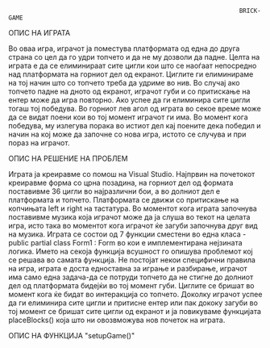                                                                    BRICK-GAME
                                                                      
  ОПИС НА ИГРАТА
  
  Во оваа игра, играчот ја поместува платформата од една до друга страна со цел да го удри топчето и да не му дозволи да падне. Целта на играта е да се елиминираат сите цигли кои што се наоѓаат непосредно над платформата на горниот дел од екранот. Циглите ги елиминираме на тој начин што со топчето треба да удриме во нив. Во случај ако топчето падне на дното од екранот, играчот губи и со притискање на ентер може да игра повторно. Ако успее да ги елиминира сите цигли тогаш тој победува. Во горниот лев агол од играта во секое време може да се видат поени кои во тој момент играчот ги има. Во момент кога победува, му излегува порака во истиот дел кај поените дека победил и начин на кој може да започне со нова игра, истото се случува и при пораз на играчот. 
  
  ОПИС НА РЕШЕНИЕ НА ПРОБЛЕМ
  
   Играта ја креиравме со помош на Visual Studio. Најпрвин на почетокот креиравме форма со црна позадина, на горниот дел од формата поставивме 36 цигли во најразлични бои, а во долниот дел е платформата и топчето. Платформата се движи со притискање на копчињата left и right на тастатура. Во моментот кога играта започнува поставивме музика која играчот може да ја слуша во текот на целата игра, исто така во моментот кога играчот ќе загуби започнува друг вид на музика. Играта се состои од 7 функции сместени во една класа - public partial class Form1 : Form во кои е имплементирана нејзината логика. Името на секоја функција всушност го опишува проблемот кој се решава во самата функција. Не постојат некои специфични правила на игра, играта е доста едноставна за играње и разбирање, играчот има само една задача-да се потруди топчето да не стигне до долниот дел од платформата бидејќи во тој момент губи. Циглите се бришат во момент кога ќе бидат во интеракција со топчето. Доколку играчот успее да ги елиминира сите цигли и притисне ентер или пак дококу загуби во тој момент се бришат сите цигли од екранот и ја повикуваме функцијата placeBlocks() која што ни овозвможува нов почеток на играта.
   
   
   ОПИС НА ФУНКЦИЈА "setupGame()"
   
    
